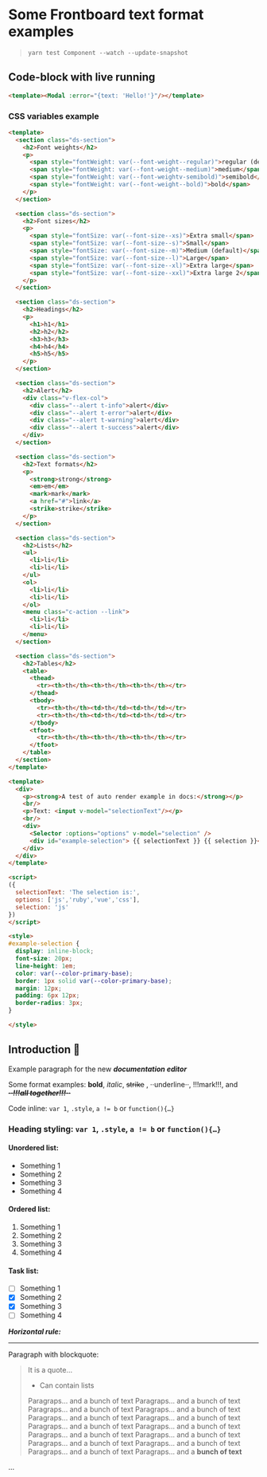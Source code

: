 # Some Frontboard text format examples

> `yarn test Component --watch --update-snapshot`

## Code-block with live running

```html
<template><Modal :error="{text: 'Hello!'}"/></template>
```

### CSS variables example

```html
<template>
  <section class="ds-section">
    <h2>Font weights</h2>
    <p>
      <span style="fontWeight: var(--font-weight--regular)">regular (default)</span>
      <span style="fontWeight: var(--font-weight--medium)">medium</span>
      <span style="fontWeight: var(--font-weightv-semibold)">semibold</span>
      <span style="fontWeight: var(--font-weight--bold)">bold</span>
    </p>
  </section>

  <section class="ds-section">
    <h2>Font sizes</h2>
    <p>
      <span style="fontSize: var(--font-size--xs)">Extra small</span>
      <span style="fontSize: var(--font-size--s)">Small</span>
      <span style="fontSize: var(--font-size--m)">Medium (default)</span>
      <span style="fontSize: var(--font-size--l)">Large</span>
      <span style="fontSize: var(--font-size--xl)">Extra large</span>
      <span style="fontSize: var(--font-size--xxl)">Extra large 2</span>
    </p>
  </section>

  <section class="ds-section">
    <h2>Headings</h2>
    <p>
      <h1>h1</h1>
      <h2>h2</h2>
      <h3>h3</h3>
      <h4>h4</h4>
      <h5>h5</h5>
    </p>
  </section>

  <section class="ds-section">
    <h2>Alert</h2>
    <div class="v-flex-col">
      <div class="--alert t-info">alert</div>
      <div class="--alert t-error">alert</div>
      <div class="--alert t-warning">alert</div>
      <div class="--alert t-success">alert</div>
    </div>
  </section>

  <section class="ds-section">
    <h2>Text formats</h2>
    <p>
      <strong>strong</strong>
      <em>em</em>
      <mark>mark</mark>
      <a href="#">link</a>
      <strike>strike</strike>
    </p>
  </section>

  <section class="ds-section">
    <h2>Lists</h2>
    <ul>
      <li>li</li>
      <li>li</li>
    </ul>
    <ol>
      <li>li</li>
      <li>li</li>
    </ol>
    <menu class="c-action --link">
      <li>li</li>
      <li>li</li>
    </menu>
  </section>

  <section class="ds-section">
    <h2>Tables</h2>
    <table>
      <thead>
        <tr><th>th</th><th>th</th><th>th</th></tr>
      </thead>
      <tbody>
        <tr><th>th</th><td>th</td><td>th</td></tr>
        <tr><th>th</th><td>th</td><td>th</td></tr>
      </tbody>
      <tfoot>
        <tr><th>th</th><th>th</th><th>th</th></tr>
      </tfoot>
    </table>
  </section>
</template>
```

```html
<template>
  <div>
    <p><strong>A test of auto render example in docs:</strong></p>
    <br/>
    <p>Text: <input v-model="selectionText"/></p>
    <br/>
    <div>
      <Selector :options="options" v-model="selection" />
      <div id="example-selection"> {{ selectionText }} {{ selection }}</div>
    </div>
  </div>
</template>

<script>
({
  selectionText: 'The selection is:',
  options: ['js','ruby','vue','css'],
  selection: 'js'
})
</script>

<style>
#example-selection {
  display: inline-block;
  font-size: 20px;
  line-height: 1em;
  color: var(--color-primary-base);
  border: 1px solid var(--color-primary-base);
  margin: 12px;
  padding: 6px 12px;
  border-radius: 3px;
}

</style>
```

## Introduction 🌈

Example paragraph for the new **_documentation editor_**

Some format examples: **bold**, _italic_, ~~strike~~ , ··underline··, !!!mark!!!, and **_~~··!!!all together!!!··~~_**

Code inline: `var 1`, `.style`, `a != b` or `function(){…}`

### Heading styling: `var 1`, `.style`, `a != b` or `function(){…}`

#### Unordered list:

* Something 1
* Something 2
* Something 3
* Something 4

#### Ordered list:

1. Something 1
2. Something 2
3. Something 3
4. Something 4

#### Task list:

* [ ] Something 1
* [x] Something 2
* [x] Something 3
* [ ] Something 4

**_Horizontal rule:_**

---

Paragraph with blockquote:

> It is a quote…
> 
> * Can contain lists
> 
> Paragraps… and a bunch of text Paragraps… and a bunch of text Paragraps… and a bunch of text Paragraps… and a bunch of text Paragraps… and a bunch of text Paragraps… and a bunch of text Paragraps… and a bunch of text Paragraps… and a bunch of text Paragraps… and a bunch of text Paragraps… and a bunch of text Paragraps… and a bunch of text Paragraps… and a bunch of text Paragraps… and a bunch of text Paragraps… and a **bunch of text**

…